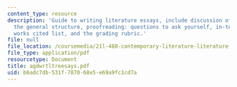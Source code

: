 ```yaml
---
content_type: resource
description: 'Guide to writing literature essays, include discussion of the basics,
  the general structure, proofreading: questions to ask yourself, in-text citation,
  works cited list, and the grading rubric.'
file: null
file_location: /coursemedia/21l-488-contemporary-literature-literature-development-and-human-rights-spring-2008/b6adc7db531f787068e5e69a9fc1cd7a_agdwrtltreesays.pdf
file_type: application/pdf
resourcetype: Document
title: agdwrtltreesays.pdf
uid: b6adc7db-531f-7870-68e5-e69a9fc1cd7a
---
```

